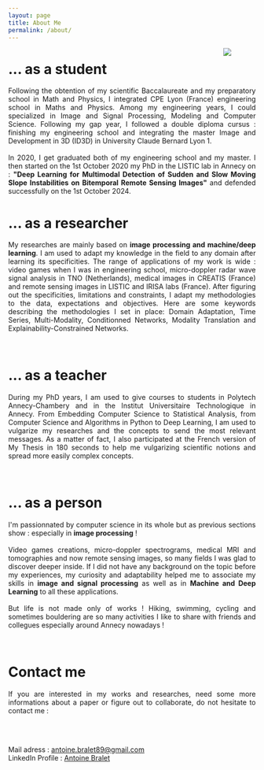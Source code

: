 ```yaml
---
layout: page
title: About Me
permalink: /about/
---
```


<img align="right" hspace=50px src="/images/PhotoPro.jpg">

# ... as a student

<div style="text-align: justify"> 

Following the obtention of my scientific Baccalaureate and my preparatory school in Math and Physics, I integrated CPE Lyon (France) engineering school in Maths and Physics. Among my engineering years, I could specialized in Image and Signal Processing, Modeling and Computer Science. Following my gap year, I followed a double diploma cursus : finishing my engineering school and integrating the master Image and Development in 3D (ID3D) in University Claude Bernard Lyon 1.
<br/><br/>
In 2020, I get graduated both of my engineering school and my master. I then started on the 1st October 2020 my PhD in the LISTIC lab in Annecy on : <b>"Deep Learning for Multimodal Detection of Sudden and Slow Moving Slope Instabilities on Bitemporal Remote Sensing Images"</b> and defended successfully on the 1st October 2024. 
</div>



# ... as a researcher

<div style="text-align: justify">

My researches are mainly based on <b>image processing and machine/deep learning</b>. I am used to adapt my knowledge in the field to any domain after learning its specificities. The range of applications of my work is wide : video games when I was in engineering school, micro-doppler radar wave signal analysis in TNO (Netherlands), medical images in CREATIS (France) and remote sensing images in LISTIC and IRISA labs (France). After figuring out the specificities, limitations and constraints, I adapt my methodologies to the data, expectations and objectives. Here are some keywords describing the methodologies I set in place: Domain Adaptation, Time Series, Multi-Modality, Conditionned Networks, Modality Translation and Explainability-Constrained Networks.

</div>

&nbsp;

# ... as a teacher

<div style="text-align: justify">

During my PhD years, I am used to give courses to students in Polytech Annecy-Chambery and in the Institut Universitaire Technologique in Annecy. From Embedding Computer Science to Statistical Analysis, from Computer Science and Algorithms in Python to Deep Learning, I am used to vulgarize my researches and the concepts to send the most relevant messages. As a matter of fact, I also participated at the French version of My Thesis in 180 seconds to help me vulgarizing scientific notions and spread more easily complex concepts.

</div>

&nbsp;

# ... as a person

<div style="text-align: justify">

I'm passionnated by computer science in its whole but as previous sections show : especially in <b>image processing</b> !
<br/><br/>
Video games creations, micro-doppler spectrograms, medical MRI and tomographies and now remote sensing images, so many fields I was glad to discover deeper inside. If I did not have any background on the topic before my experiences, my curiosity and adaptability helped me to associate my skills in <b>image and signal processing</b> as well as in <b>Machine and Deep Learning</b> to all these applications. 
<br/><br>
But life is not made only of works ! Hiking, swimming, cycling and sometimes bouldering are so many activities I like to share with friends and collegues especially around Annecy nowadays ! 

</div>

&nbsp;

# Contact me

<div style="text-align: justify">

If you are interested in my works and researches, need some more informations about a paper or figure out to collaborate, do not hesitate to contact me : 

<br/><br/>

Mail adress : antoine.bralet89@gmail.com <br/> LinkedIn Profile : <a href="https://www.linkedin.com/in/antoine-bralet-097385159/">Antoine Bralet</a>

</div>


